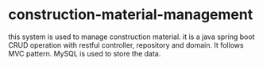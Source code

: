 # construction-material-management
this system is used to manage construction material. it is a java spring boot CRUD operation with restful controller, repository and domain. It follows MVC pattern. MySQL is used to store the data.
